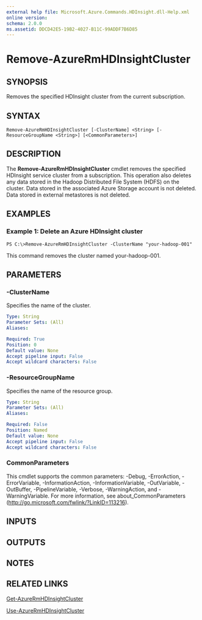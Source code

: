 ```yaml
---
external help file: Microsoft.Azure.Commands.HDInsight.dll-Help.xml
online version: 
schema: 2.0.0
ms.assetid: DDCD42E5-19B2-4027-B11C-99ADDF7B6D85
---
```


# Remove-AzureRmHDInsightCluster

## SYNOPSIS
Removes the specified HDInsight cluster from the current subscription.

## SYNTAX

```
Remove-AzureRmHDInsightCluster [-ClusterName] <String> [-ResourceGroupName <String>] [<CommonParameters>]
```

## DESCRIPTION
The **Remove-AzureRmHDInsightCluster** cmdlet removes the specified HDInsight service cluster from a subscription.
This operation also deletes any data stored in the Hadoop Distributed File System (HDFS) on the cluster.
Data stored in the associated Azure Storage account is not deleted.
Data stored in external metastores is not deleted.

## EXAMPLES

### Example 1: Delete an Azure HDInsight cluster
```
PS C:\>Remove-AzureRmHDInsightCluster -ClusterName "your-hadoop-001"
```

This command removes the cluster named your-hadoop-001.

## PARAMETERS

### -ClusterName
Specifies the name of the cluster.

```yaml
Type: String
Parameter Sets: (All)
Aliases: 

Required: True
Position: 0
Default value: None
Accept pipeline input: False
Accept wildcard characters: False
```

### -ResourceGroupName
Specifies the name of the resource group.

```yaml
Type: String
Parameter Sets: (All)
Aliases: 

Required: False
Position: Named
Default value: None
Accept pipeline input: False
Accept wildcard characters: False
```

### CommonParameters
This cmdlet supports the common parameters: -Debug, -ErrorAction, -ErrorVariable, -InformationAction, -InformationVariable, -OutVariable, -OutBuffer, -PipelineVariable, -Verbose, -WarningAction, and -WarningVariable. For more information, see about_CommonParameters (http://go.microsoft.com/fwlink/?LinkID=113216).

## INPUTS

## OUTPUTS

## NOTES

## RELATED LINKS

[Get-AzureRmHDInsightCluster](./Get-AzureRmHDInsightCluster.md)

[Use-AzureRmHDInsightCluster](./Use-AzureRmHDInsightCluster.md)


